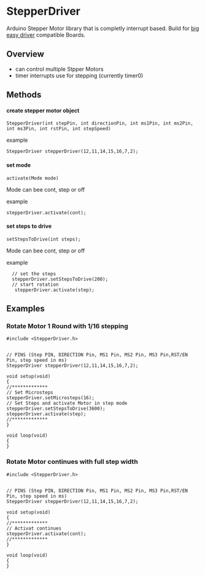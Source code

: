 # StepperDriver

Arduino Stepper Motor library that is completly interrupt based. Build for [big easy driver](http://www.schmalzhaus.com/BigEasyDriver/index.html) compatible Boards.

## Overview
 * can control multiple Stpper Motors
 * timer interrupts use for stepping (currently timer0)

## Methods
#### create stepper motor object
  ```
StepperDriver(int stepPin, int directionPin, int ms1Pin, int ms2Pin, int ms3Pin, int rstPin, int stepSpeed)
  ```
example 
  ```
StepperDriver stepperDriver(12,11,14,15,16,7,2);
  ```
    
    
#### set mode
  ```
activate(Mode mode)
  ```
Mode can bee cont, step or off
    
example 
  ```
stepperDriver.activate(cont);
  ```
#### set steps to drive
  ```
setStepsToDrive(int steps);
  ```
Mode can bee cont, step or off
    
example 
    
  ```
    // set the steps
    stepperDriver.setStepsToDrive(200);
    // start rotation
     stepperDriver.activate(step);
  ```
## Examples
### Rotate Motor 1 Round with 1/16 stepping
  ```
#include <StepperDriver.h>


// PINS (Step PIN, DIRECTION Pin, MS1 Pin, MS2 Pin, MS3 Pin,RST/EN Pin, step speed in ms)
StepperDriver stepperDriver(12,11,14,15,16,7,2);

void setup(void)
{
  //*************
  // Set Microsteps
  stepperDriver.setMicrosteps(16);
  // Set Steps and activate Motor in step mode
  stepperDriver.setStepsToDrive(3600);
  stepperDriver.activate(step);
  //*************
}

void loop(void)
{
}
  ```
### Rotate Motor continues with full step width
  ```
#include <StepperDriver.h>


// PINS (Step PIN, DIRECTION Pin, MS1 Pin, MS2 Pin, MS3 Pin,RST/EN Pin, step speed in ms)
StepperDriver stepperDriver(12,11,14,15,16,7,2);

void setup(void)
{
  //*************
  // Activat continues
  stepperDriver.activate(cont);
  //*************
}

void loop(void)
{
}
  ```
